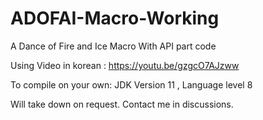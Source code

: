 # ADOFAI-Macro-Working
A Dance of Fire and Ice Macro With API part code


Using Video in korean : https://youtu.be/gzgcO7AJzww


To compile on your own:
JDK Version 11
, Language level 8


Will take down on request. Contact me in discussions.
